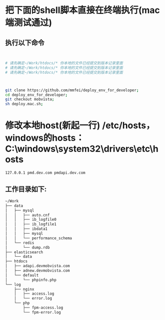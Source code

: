 # 把下面的shell脚本直接在终端执行(mac端测试通过)

## 执行以下命令
```bash


# 请先确定~/Work/htdocs/* 你本地的文件已经提交到版本记录里面
# 请先确定~/Work/htdocs/* 你本地的文件已经提交到版本记录里面
# 请先确定~/Work/htdocs/* 你本地的文件已经提交到版本记录里面



git clone https://github.com/mmfei/deploy_env_for_developer;
cd deploy_env_for_developer;
git checkout mobvista;
sh deploy.mac.sh;
```

# 修改本地host(新起一行) /etc/hosts，windows的hosts：C:\windows\system32\drivers\etc\hosts
```
127.0.0.1 pmd.dev.com pmdapi.dev.com
```

## 工作目录如下:
```bash
~/Work
├── data
│   ├── mysql
│   │   ├── auto.cnf
│   │   ├── ib_logfile0
│   │   ├── ib_logfile1
│   │   ├── ibdata1
│   │   ├── mysql
│   │   └── performance_schema
│   └── redis
│       └── dump.rdb
├── elasticsearch
│   └── data
├── htdocs
│   ├── adapi.devmobvista.com
│   ├── adnew.devmobvista.com
│   └── default
│       └── phpinfo.php
└── log
    ├── nginx
    │   ├── access.log
    │   └── error.log
    └── php
        ├── fpm-access.log
        └── fpm-error.log
```

